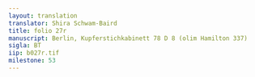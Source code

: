 ```yaml
---
layout: translation
translator: Shira Schwam-Baird
title: folio 27r
manuscript: Berlin, Kupferstichkabinett 78 D 8 (olim Hamilton 337)
sigla: BT
iip: b027r.tif
milestone: 53
---
```

